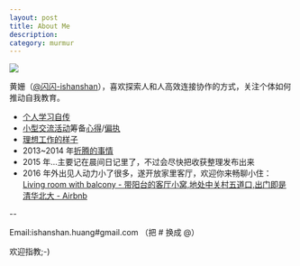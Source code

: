 ```yaml
---
layout: post
title: About Me
description: 
category: murmur
---
```



![ ](http://openmindclub.qiniudn.com/ishanshan/image/ishanshanBlog.jpg)

黄姗（[@闪闪-ishanshan](http://weibo.com/u/1696816107)），喜欢探索人和人高效连接协作的方式，关注个体如何推动自我教育。



- [个人学习自传](https://ishanshan.gitbooks.io/self-education/content/)
- [小型交流活动](http://ishanshan.top/community/IdxActivity.html)筹备[心得](http://openmindclub.qiniudn.com/ishanshan/ResCommunity/HbCAPEMeetupOrganizer.pdf)/[偏执](http://openmindclub.qiniudn.com/ishanshan/ResCommunity/OpinionActivity1506-ishanshan.pdf)
- [理想工作的样子](https://workflowy.com/s/prp3SaINGB)
- 2013~2014 年[折腾的事情](http://www.slideshare.net/ssusere6acd7/presentations)
- 2015 年…主要记在晨间日记里了，不过会尽快把收获整理发布出来
- 2016 年外出见人动力小了很多，遂开放家里客厅，欢迎你来畅聊小住：[Living room with balcony - 带阳台的客厅小窝,地处中关村五道口,出门即是清华北大 - Airbnb](https://zh.airbnb.com/rooms/15197161)


--


Email:ishanshan.huang#gmail.com （把 # 换成 @）

欢迎指教;-)




